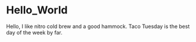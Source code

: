 # Hello_World

Hello, I like nitro cold brew and a good hammock. 
Taco Tuesday is the best day of the week by far.
